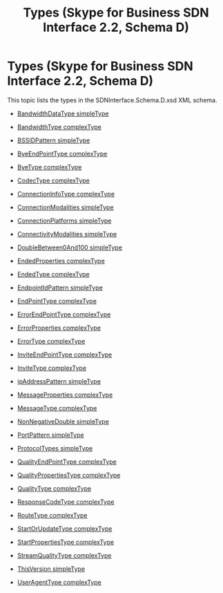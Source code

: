 ﻿---
title: Types (Skype for Business SDN Interface 2.2, Schema D)
description: An overview of Types (Skype for Business SDN Interface 2.2, Schema D).
TOCTitle: Types (Skype for Business SDN Interface 2.2, Schema D)
ms:assetid: 2901812c-2ffd-a81e-2cf3-854f96bf9b7a
ms:mtpsurl: https://msdn.microsoft.com/library/Mt171041(v=office.16)
ms:contentKeyID: 65855619
ms.date: 08/24/2015
mtps_version: v=office.16
---

# Types (Skype for Business SDN Interface 2.2, Schema D)

This topic lists the types in the SDNInterface.Schema.D.xsd XML schema.


  - [BandwidthDataType simpleType](bandwidthdatatype-simpletype-skype-for-business-sdn-interface-2-2-schema-d.md)

  - [BandwidthType complexType](bandwidthtype-complextype-skype-for-business-sdn-interface-2-2-schema-d.md)

  - [BSSIDPattern simpleType](bssidpattern-simpletype-skype-for-business-sdn-interface-2-2-schema-d.md)

  - [ByeEndPointType complexType](byeendpointtype-complextype-skype-for-business-sdn-interface-2-2-schema-d.md)

  - [ByeType complexType](byetype-complextype-skype-for-business-sdn-interface-2-2-schema-d.md)

  - [CodecType complexType](codectype-complextype-skype-for-business-sdn-interface-2-2-schema-d.md)

  - [ConnectionInfoType complexType](connectioninfotype-complextype-skype-for-business-sdn-interface-2-2-schema-d.md)

  - [ConnectionModalities simpleType](connectionmodalities-simpletype-skype-for-business-sdn-interface-2-2-schema-d.md)

  - [ConnectionPlatforms simpleType](connectionplatforms-simpletype-skype-for-business-sdn-interface-2-2-schema-d.md)

  - [ConnectivityModalities simpleType](connectivitymodalities-simpletype-skype-for-business-sdn-interface-2-2-schema-d.md)

  - [DoubleBetween0And100 simpleType](doublebetween0and100-simpletype-skype-for-business-sdn-interface-2-2-schema-d.md)

  - [EndedProperties complexType](endedproperties-complextype-skype-for-business-sdn-interface-2-2-schema-d.md)

  - [EndedType complexType](endedtype-complextype-skype-for-business-sdn-interface-2-2-schema-d.md)

  - [EndpointIdPattern simpleType](endpointidpattern-simpletype-skype-for-business-sdn-interface-2-2-schema-d.md)

  - [EndPointType complexType](endpointtype-complextype-skype-for-business-sdn-interface-2-2-schema-d.md)

  - [ErrorEndPointType complexType](errorendpointtype-complextype-skype-for-business-sdn-interface-2-2-schema-d.md)

  - [ErrorProperties complexType](errorproperties-complextype-skype-for-business-sdn-interface-2-2-schema-d.md)

  - [ErrorType complexType](errortype-complextype-skype-for-business-sdn-interface-2-2-schema-d.md)

  - [InviteEndPointType complexType](inviteendpointtype-complextype-skype-for-business-sdn-interface-2-2-schema-d.md)

  - [InviteType complexType](invitetype-complextype-skype-for-business-sdn-interface-2-2-schema-d.md)

  - [ipAddressPattern simpleType](ipaddresspattern-simpletype-skype-for-business-sdn-interface-2-2-schema-d.md)

  - [MessageProperties complexType](messageproperties-complextype-skype-for-business-sdn-interface-2-2-schema-d.md)

  - [MessageType complexType](messagetype-complextype-skype-for-business-sdn-interface-2-2-schema-d.md)

  - [NonNegativeDouble simpleType](nonnegativedouble-simpletype-skype-for-business-sdn-interface-2-2-schema-d.md)

  - [PortPattern simpleType](portpattern-simpletype-skype-for-business-sdn-interface-2-2-schema-d.md)

  - [ProtocolTypes simpleType](protocoltypes-simpletype-skype-for-business-sdn-interface-2-2-schema-d.md)

  - [QualityEndPointType complexType](qualityendpointtype-complextype-skype-for-business-sdn-interface-2-2-schema-d.md)

  - [QualityPropertiesType complexType](qualitypropertiestype-complextype-skype-for-business-sdn-interface-2-2-schema-d.md)

  - [QualityType complexType](qualitytype-complextype-skype-for-business-sdn-interface-2-2-schema-d.md)

  - [ResponseCodeType complexType](responsecodetype-complextype-skype-for-business-sdn-interface-2-2-schema-d.md)

  - [RouteType complexType](routetype-complextype-skype-for-business-sdn-interface-2-2-schema-d.md)

  - [StartOrUpdateType complexType](startorupdatetype-complextype-skype-for-business-sdn-interface-2-2-schema-d.md)

  - [StartPropertiesType complexType](startpropertiestype-complextype-skype-for-business-sdn-interface-2-2-schema-d.md)

  - [StreamQualityType complexType](streamqualitytype-complextype-skype-for-business-sdn-interface-2-2-schema-d.md)

  - [ThisVersion simpleType](thisversion-simpletype-skype-for-business-sdn-interface-2-2-schema-d.md)

  - [UserAgentType complexType](useragenttype-complextype-skype-for-business-sdn-interface-2-2-schema-d.md)

